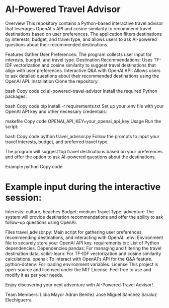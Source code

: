 # AI-Powered Travel Advisor
Overview
This repository contains a Python-based interactive travel advisor that leverages OpenAI's API and cosine similarity to recommend travel destinations based on user preferences. The application filters destinations by interests, budget, and travel type, and allows users to ask AI-powered questions about their recommended destinations.

Features
Gather User Preferences: The program collects user input for interests, budget, and travel type.
Destination Recommendations: Uses TF-IDF vectorization and cosine similarity to suggest travel destinations that align with user preferences.
Interactive Q&A with OpenAI API: Allows users to ask detailed questions about their recommended destinations using the OpenAI API.
Installation
Clone the repository:

bash
Copy code
cd ai-powered-travel-advisor
Install the required Python packages:

bash
Copy code
pip install -r requirements.txt
Set up your .env file with your OpenAI API key and other necessary credentials:

makefile
Copy code
OPENAI_API_KEY=your_openai_api_key
Usage
Run the script:

bash
Copy code
python travel_advisor.py
Follow the prompts to input your travel interests, budget, and preferred travel type.

The program will suggest top travel destinations based on your preferences and offer the option to ask AI-powered questions about the destinations.

Example
python
Copy code
# Example input during the interactive session:
Interests: culture, beaches
Budget: medium
Travel Type: adventure
The system will provide destination recommendations and offer the ability to ask follow-up questions using OpenAI.

Files
travel_advisor.py: Main script for gathering user preferences, recommending destinations, and interacting with OpenAI.
.env: Environment file to securely store your OpenAI API key.
requirements.txt: List of Python dependencies.
Dependencies
pandas: For managing and filtering the travel destination data.
scikit-learn: For TF-IDF vectorization and cosine similarity calculations.
openai: To interact with OpenAI's API for the Q&A feature.
python-dotenv: For loading environment variables.
License
This project is open-source and licensed under the MIT License. Feel free to use and modify it as per your needs.

Enjoy discovering your next adventure with AI-Powered Travel Advisor!

Team Members:
Lidia Mayor
Adrán Benítez
José Miguel Sánchez
Saraluz Elechiguerra

